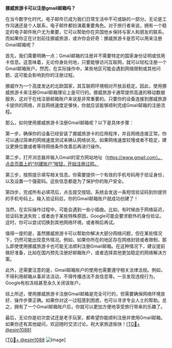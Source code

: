**挪威旅游卡可以注册gmail邮箱吗？**

在当今数字化时代，电子邮件已成为我们日常生活中不可或缺的一部分。无论是工作沟通还是个人联系，电子邮件都扮演着重要角色。对于旅行者来说，拥有一个稳定的电子邮件账户尤为重要，它可以帮助你在异国他乡保持与家人和朋友的联系。而如果你正在计划前往挪威旅游，或许你会好奇：挪威旅游卡是否可以用来注册Gmail邮箱呢？

首先，我们需要明确一点：Gmail邮箱的注册并不需要特定的国家身份证明或信用卡信息。这意味着，无论你身处何地，只要能够访问互联网，就可以轻松注册一个Gmail邮箱账户。然而，在实际操作中，某些地区可能会遇到网络限制或其他问题，这可能会影响到你的注册过程。

挪威作为一个高度发达的北欧国家，其互联网环境相对开放且稳定。因此，使用挪威旅游卡来注册Gmail邮箱理论上是可行的。挪威旅游卡通常提供高速的移动数据服务，这对于在线注册邮箱账户来说是非常重要的。只要你的设备连接到挪威旅游卡提供的网络，并且网络速度足够快，你就应该能够顺利完成Gmail邮箱的注册流程。

那么，如何使用挪威旅游卡注册Gmail邮箱呢？以下是具体步骤：

第一步，确保你的设备已经安装了挪威旅游卡的应用程序，并且网络连接正常。你可以通过简单的网络速度测试来确认网络状况。如果网络速度较慢或者不稳定，建议更换位置或者等待网络条件改善后再进行操作。

第二步，打开浏览器并输入Gmail的官方网站地址（https://www.gmail.com）。点击页面上的“创建账户”按钮，开始注册过程。

第三步，按照提示填写相关信息。你需要提供一个有效的手机号码用于验证身份，以及设置一个强密码。这些信息都是为了保护你的账户安全。

第四步，完成所有必填项后，点击提交按钮。系统会发送一条短信验证码到你提供的手机号码上。输入验证码后，你的Gmail邮箱账户就成功创建了！

当然，在实际操作过程中，可能会遇到一些小插曲。比如，有时候由于网络延迟，验证码发送失败；或者由于某些特殊原因，Google可能会要求额外的身份验证。这时，你可以尝试切换到其他网络环境，或者稍后再试。

值得一提的是，虽然挪威旅游卡可以帮助你解决大部分网络问题，但在某些情况下，仍然可能出现意外情况。例如，如果你所在的地区存在网络封锁或者限制，那么即使使用挪威旅游卡也可能无法顺利注册Gmail邮箱。在这种情况下，建议提前做好准备，比如在国内预先注册好邮箱账户，或者选择其他更加稳定的网络解决方案。

此外，还需要注意的是，Gmail邮箱账户的使用也需要遵守相关法律法规。例如，不得利用邮箱从事非法活动，不得传播违法不良信息等。一旦发现违规行为，Google有权冻结甚至永久关闭该账户。

综上所述，使用挪威旅游卡注册Gmail邮箱是完全可行的，但需要确保网络环境良好、操作步骤正确。如果你对这一过程感到困惑，也可以寻求专业人士的帮助。总之，拥有了一个Gmail邮箱账户后，你就可以更加方便地享受旅行带来的乐趣了。

最后，无论你是初次尝试还是老手玩家，都希望你能顺利注册并使用Gmail邮箱。如果你还有其他疑问，欢迎随时交流讨论。祝大家旅途愉快！[[TG💪+ @esim1088](https://t.me/s/esim1088)]

[[TG💪+ @esim1088](https://t.me/s/esim1088) ![Image](https://i.postimg.cc/4NQfJmqS/Snipaste-2025-05-13-00-14-12.png)]
